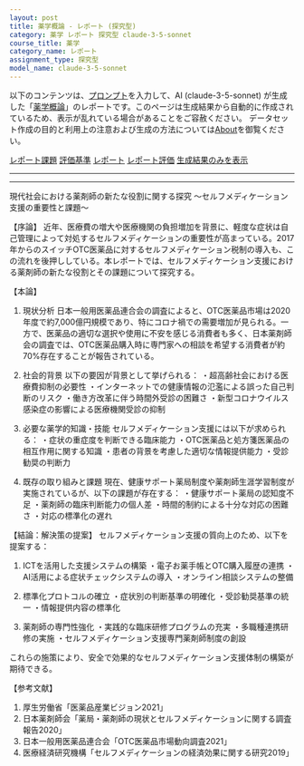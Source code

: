 ```yaml
---
layout: post
title: 薬学概論 - レポート (探究型)
category: 薬学 レポート 探究型 claude-3-5-sonnet
course_title: 薬学
category_name: レポート
assignment_type: 探究型
model_name: claude-3-5-sonnet
---
```


以下のコンテンツは、[プロンプト](http://127.0.0.1:8000/generated/薬学/claude-3-5-sonnet/prompt_レポート-探究型.md)を入力して、AI (claude-3-5-sonnet) が生成した「[薬学概論](/contents/薬学/)」のレポートです。このページは生成結果から自動的に作成されているため、表示が乱れている場合があることをご容赦ください。
データセット作成の目的と利用上の注意および生成の方法については[About](/About)を御覧ください。

[レポート課題](../レポート課題-探究型)
[評価基準](../評価基準-探究型)
[レポート](../レポート-探究型)
[レポート評価](../レポート評価-探究型)
[生成結果のみを表示](http://127.0.0.1:8000/generated/薬学/claude-3-5-sonnet/レポート-探究型.md)
  

***
***
  
現代社会における薬剤師の新たな役割に関する探究
～セルフメディケーション支援の重要性と課題～

【序論】
近年、医療費の増大や医療機関の負担増加を背景に、軽度な症状は自己管理によって対処するセルフメディケーションの重要性が高まっている。2017年からのスイッチOTC医薬品に対するセルフメディケーション税制の導入も、この流れを後押ししている。本レポートでは、セルフメディケーション支援における薬剤師の新たな役割とその課題について探究する。

【本論】
1. 現状分析
日本一般用医薬品連合会の調査によると、OTC医薬品市場は2020年度で約7,000億円規模であり、特にコロナ禍での需要増加が見られる。一方で、医薬品の適切な選択や使用に不安を感じる消費者も多く、日本薬剤師会の調査では、OTC医薬品購入時に専門家への相談を希望する消費者が約70%存在することが報告されている。

2. 社会的背景
以下の要因が背景として挙げられる：
・超高齢社会における医療費抑制の必要性
・インターネットでの健康情報の氾濫による誤った自己判断のリスク
・働き方改革に伴う時間外受診の困難さ
・新型コロナウイルス感染症の影響による医療機関受診の抑制

3. 必要な薬学的知識・技能
セルフメディケーション支援には以下が求められる：
・症状の重症度を判断できる臨床能力
・OTC医薬品と処方箋医薬品の相互作用に関する知識
・患者の背景を考慮した適切な情報提供能力
・受診勧奨の判断力

4. 既存の取り組みと課題
現在、健康サポート薬局制度や薬剤師生涯学習制度が実施されているが、以下の課題が存在する：
・健康サポート薬局の認知度不足
・薬剤師の臨床判断能力の個人差
・時間的制約による十分な対応の困難さ
・対応の標準化の遅れ

【結論：解決策の提案】
セルフメディケーション支援の質向上のため、以下を提案する：

1. ICTを活用した支援システムの構築
・電子お薬手帳とOTC購入履歴の連携
・AI活用による症状チェックシステムの導入
・オンライン相談システムの整備

2. 標準化プロトコルの確立
・症状別の判断基準の明確化
・受診勧奨基準の統一
・情報提供内容の標準化

3. 薬剤師の専門性強化
・実践的な臨床研修プログラムの充実
・多職種連携研修の実施
・セルフメディケーション支援専門薬剤師制度の創設

これらの施策により、安全で効果的なセルフメディケーション支援体制の構築が期待できる。

【参考文献】
1. 厚生労働省「医薬品産業ビジョン2021」
2. 日本薬剤師会「薬局・薬剤師の現状とセルフメディケーションに関する調査報告2020」
3. 日本一般用医薬品連合会「OTC医薬品市場動向調査2021」
4. 医療経済研究機構「セルフメディケーションの経済効果に関する研究2019」
